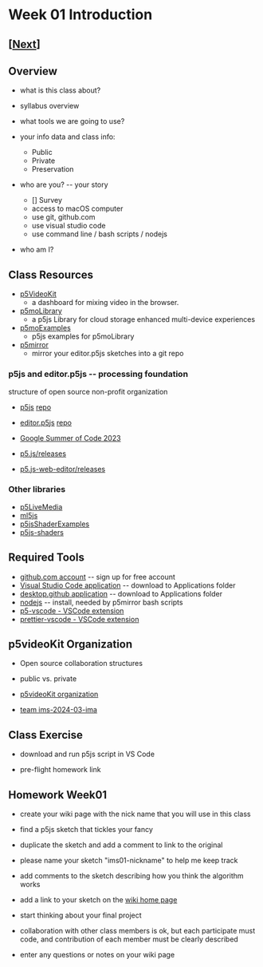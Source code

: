 # Week 01 Introduction

## [[Next](./02_code.md)]

## Overview

- what is this class about?
- syllabus overview

- what tools we are going to use?

- your info data and class info:

  - Public
  - Private
  - Preservation

- who are you? -- your story

  - [] Survey
  - access to macOS computer
  - use git, github.com
  - use visual studio code
  - use command line / bash scripts / nodejs

- who am I?

## Class Resources

- [p5VideoKit](https://github.com/molab-itp/p5videoKit)
  - a dashboard for mixing video in the browser.
- [p5moLibrary](https://github.com/molab-itp/p5moLibrary)
  - a p5js Library for cloud storage enhanced multi-device experiences
- [p5moExamples](https://github.com/molab-itp/p5moExamples)
  - p5js examples for p5moLibrary
- [p5mirror](https://github.com/molab-itp/p5mirror)
  - mirror your editor.p5js sketches into a git repo

### p5js and editor.p5js -- processing foundation

structure of open source non-profit organization

- [p5js](https://p5js.org/) [repo](https://github.com/processing/p5.js)
- [editor.p5js](https://editor.p5js.org/) [repo](https://github.com/processing/p5.js-web-editor)

- [Google Summer of Code 2023](https://github.com/processing/p5.js/blob/main/contributor_docs/project_wrapups/README.md)

- [p5.js/releases](https://github.com/processing/p5.js/releases)
- [p5.js-web-editor/releases](https://github.com/processing/p5.js-web-editor/releases)

### Other libraries

- [p5LiveMedia](https://github.com/vanevery/p5LiveMedia)
- [ml5js](https://ml5js.org/)
- [p5jsShaderExamples](https://github.com/aferriss/p5jsShaderExamples)
- [p5js-shaders](https://itp-xstory.github.io/p5js-shaders/#/)

## Required Tools

- [github.com account](https://github.com)
  -- sign up for free account
- [Visual Studio Code application](https://code.visualstudio.com/download)
  -- download to Applications folder
- [desktop.github application](https://desktop.github.com)
  -- download to Applications folder
- [nodejs](https://nodejs.org/en/download)
  -- install, needed by p5mirror bash scripts
- [p5-vscode - VSCode extension ](https://marketplace.visualstudio.com/items?itemName=samplavigne.p5-vscode)
- [prettier-vscode - VSCode extension](https://marketplace.visualstudio.com/items?itemName=esbenp.prettier-vscode)

## p5videoKit Organization

- Open source collaboration structures

- public vs. private

- [p5videoKit organization](https://github.com/p5videoKit)

- [team ims-2024-03-ima](https://github.com/orgs/p5videoKit/teams/ims-2024-03-ima)

## Class Exercise

- download and run p5js script in VS Code

- pre-flight homework link

<!-- - use p5mirror
- [p5mirror](https://github.com/molab-itp/p5mirror)

  - mirror your editor.p5js sketches into a git repo

- pre-flight homework link -->

## Homework Week01

- create your wiki page with the nick name that you will use in this class

- find a p5js sketch that tickles your fancy
- duplicate the sketch and add a comment to link to the original
- please name your sketch "ims01-nickname" to help me keep track
- add comments to the sketch describing how you think the algorithm works

- add a link to your sketch on the [wiki home page](https://github.com/p5videoKit/IM-Screens-2024-03-ima/wiki#week-01-homework)

- start thinking about your final project
- collaboration with other class members is ok,
  but each participate must code,
  and contribution of each member must be clearly described
- enter any questions or notes on your wiki page
